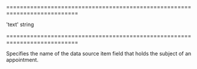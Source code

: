 <!--**
/*-------------------------------------------
    Auto-generated file. Do not modify.
-------------------------------------------

**-->
===========================================================================
<!--default-->'text'<!--/default-->
<!--type-->string<!--/type-->
===========================================================================

<!--shortDescription-->
Specifies the name of the data source item field that holds the subject of an appointment.
<!--/shortDescription-->

<!--fullDescription-->

<!--/fullDescription-->